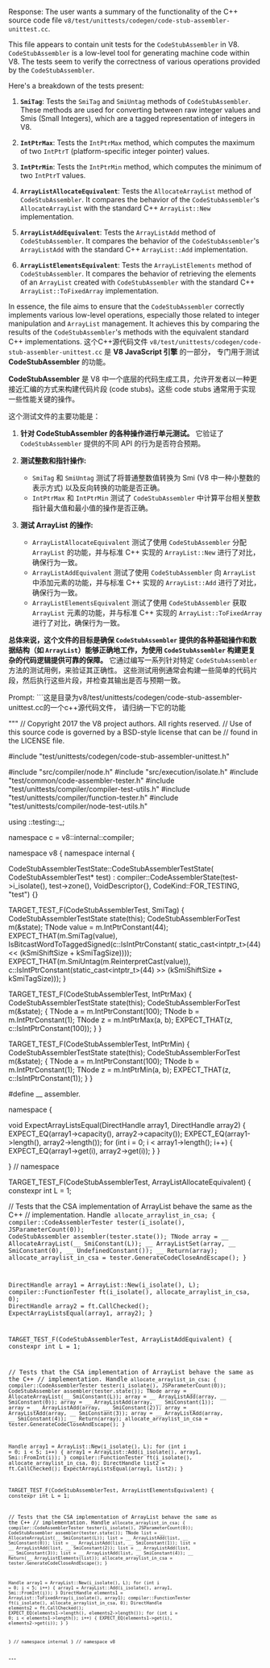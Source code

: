 Response: The user wants a summary of the functionality of the C++ source code file `v8/test/unittests/codegen/code-stub-assembler-unittest.cc`.

This file appears to contain unit tests for the `CodeStubAssembler` in V8. `CodeStubAssembler` is a low-level tool for generating machine code within V8. The tests seem to verify the correctness of various operations provided by the `CodeStubAssembler`.

Here's a breakdown of the tests present:

1. **`SmiTag`**: Tests the `SmiTag` and `SmiUntag` methods of `CodeStubAssembler`. These methods are used for converting between raw integer values and Smis (Small Integers), which are a tagged representation of integers in V8.

2. **`IntPtrMax`**: Tests the `IntPtrMax` method, which computes the maximum of two `IntPtrT` (platform-specific integer pointer) values.

3. **`IntPtrMin`**: Tests the `IntPtrMin` method, which computes the minimum of two `IntPtrT` values.

4. **`ArrayListAllocateEquivalent`**: Tests the `AllocateArrayList` method of `CodeStubAssembler`. It compares the behavior of the `CodeStubAssembler`'s `AllocateArrayList` with the standard C++ `ArrayList::New` implementation.

5. **`ArrayListAddEquivalent`**: Tests the `ArrayListAdd` method of `CodeStubAssembler`. It compares the behavior of the `CodeStubAssembler`'s `ArrayListAdd` with the standard C++ `ArrayList::Add` implementation.

6. **`ArrayListElementsEquivalent`**: Tests the `ArrayListElements` method of `CodeStubAssembler`. It compares the behavior of retrieving the elements of an `ArrayList` created with `CodeStubAssembler` with the standard C++ `ArrayList::ToFixedArray` implementation.

In essence, the file aims to ensure that the `CodeStubAssembler` correctly implements various low-level operations, especially those related to integer manipulation and `ArrayList` management. It achieves this by comparing the results of the `CodeStubAssembler`'s methods with the equivalent standard C++ implementations.
这个C++源代码文件 `v8/test/unittests/codegen/code-stub-assembler-unittest.cc` 是 **V8 JavaScript 引擎** 的一部分， 专门用于测试 **CodeStubAssembler** 的功能。

**CodeStubAssembler** 是 V8 中一个底层的代码生成工具，允许开发者以一种更接近汇编的方式来构建代码片段 (code stubs)。这些 code stubs 通常用于实现一些性能关键的操作。

这个测试文件的主要功能是：

1. **针对 CodeStubAssembler 的各种操作进行单元测试。**  它验证了 `CodeStubAssembler` 提供的不同 API 的行为是否符合预期。

2. **测试整数和指针操作:**
   -  `SmiTag` 和 `SmiUntag` 测试了将普通整数值转换为 Smi (V8 中一种小整数的表示方式) 以及反向转换的功能是否正确。
   -  `IntPtrMax` 和 `IntPtrMin` 测试了 `CodeStubAssembler` 中计算平台相关整数指针最大值和最小值的操作是否正确。

3. **测试 ArrayList 的操作:**
   -  `ArrayListAllocateEquivalent` 测试了使用 `CodeStubAssembler` 分配 `ArrayList` 的功能，并与标准 C++ 实现的 `ArrayList::New` 进行了对比，确保行为一致。
   -  `ArrayListAddEquivalent` 测试了使用 `CodeStubAssembler` 向 `ArrayList` 中添加元素的功能，并与标准 C++ 实现的 `ArrayList::Add` 进行了对比，确保行为一致。
   -  `ArrayListElementsEquivalent` 测试了使用 `CodeStubAssembler` 获取 `ArrayList` 元素的功能，并与标准 C++ 实现的 `ArrayList::ToFixedArray` 进行了对比，确保行为一致。

**总体来说，这个文件的目标是确保 `CodeStubAssembler` 提供的各种基础操作和数据结构（如 `ArrayList`）能够正确地工作，为使用 `CodeStubAssembler` 构建更复杂的代码逻辑提供可靠的保障。**  它通过编写一系列针对特定 `CodeStubAssembler` 方法的测试用例，来验证其正确性。 这些测试用例通常会构建一些简单的代码片段，然后执行这些片段，并检查其输出是否与预期一致。

Prompt: ```这是目录为v8/test/unittests/codegen/code-stub-assembler-unittest.cc的一个c++源代码文件， 请归纳一下它的功能

"""
// Copyright 2017 the V8 project authors. All rights reserved.
// Use of this source code is governed by a BSD-style license that can be
// found in the LICENSE file.

#include "test/unittests/codegen/code-stub-assembler-unittest.h"

#include "src/compiler/node.h"
#include "src/execution/isolate.h"
#include "test/common/code-assembler-tester.h"
#include "test/unittests/compiler/compiler-test-utils.h"
#include "test/unittests/compiler/function-tester.h"
#include "test/unittests/compiler/node-test-utils.h"

using ::testing::_;

namespace c = v8::internal::compiler;

namespace v8 {
namespace internal {

CodeStubAssemblerTestState::CodeStubAssemblerTestState(
    CodeStubAssemblerTest* test)
    : compiler::CodeAssemblerState(test->i_isolate(), test->zone(),
                                   VoidDescriptor{}, CodeKind::FOR_TESTING,
                                   "test") {}

TARGET_TEST_F(CodeStubAssemblerTest, SmiTag) {
  CodeStubAssemblerTestState state(this);
  CodeStubAssemblerForTest m(&state);
  TNode<IntPtrT> value = m.IntPtrConstant(44);
  EXPECT_THAT(m.SmiTag(value),
              IsBitcastWordToTaggedSigned(c::IsIntPtrConstant(
                  static_cast<intptr_t>(44) << (kSmiShiftSize + kSmiTagSize))));
  EXPECT_THAT(m.SmiUntag(m.ReinterpretCast<Smi>(value)),
              c::IsIntPtrConstant(static_cast<intptr_t>(44) >>
                                  (kSmiShiftSize + kSmiTagSize)));
}

TARGET_TEST_F(CodeStubAssemblerTest, IntPtrMax) {
  CodeStubAssemblerTestState state(this);
  CodeStubAssemblerForTest m(&state);
  {
    TNode<IntPtrT> a = m.IntPtrConstant(100);
    TNode<IntPtrT> b = m.IntPtrConstant(1);
    TNode<IntPtrT> z = m.IntPtrMax(a, b);
    EXPECT_THAT(z, c::IsIntPtrConstant(100));
  }
}

TARGET_TEST_F(CodeStubAssemblerTest, IntPtrMin) {
  CodeStubAssemblerTestState state(this);
  CodeStubAssemblerForTest m(&state);
  {
    TNode<IntPtrT> a = m.IntPtrConstant(100);
    TNode<IntPtrT> b = m.IntPtrConstant(1);
    TNode<IntPtrT> z = m.IntPtrMin(a, b);
    EXPECT_THAT(z, c::IsIntPtrConstant(1));
  }
}

#define __ assembler.

namespace {

void ExpectArrayListsEqual(DirectHandle<ArrayList> array1,
                           DirectHandle<ArrayList> array2) {
  EXPECT_EQ(array1->capacity(), array2->capacity());
  EXPECT_EQ(array1->length(), array2->length());
  for (int i = 0; i < array1->length(); i++) {
    EXPECT_EQ(array1->get(i), array2->get(i));
  }
}

}  // namespace

TARGET_TEST_F(CodeStubAssemblerTest, ArrayListAllocateEquivalent) {
  constexpr int L = 1;

  // Tests that the CSA implementation of ArrayList behave the same as the C++
  // implementation.
  Handle<Code> allocate_arraylist_in_csa;
  {
    compiler::CodeAssemblerTester tester(i_isolate(), JSParameterCount(0));
    CodeStubAssembler assembler(tester.state());
    TNode<ArrayList> array = __ AllocateArrayList(__ SmiConstant(L));
    __ ArrayListSet(array, __ SmiConstant(0), __ UndefinedConstant());
    __ Return(array);
    allocate_arraylist_in_csa = tester.GenerateCodeCloseAndEscape();
  }

  DirectHandle<ArrayList> array1 = ArrayList::New(i_isolate(), L);
  compiler::FunctionTester ft(i_isolate(), allocate_arraylist_in_csa, 0);
  DirectHandle<ArrayList> array2 = ft.CallChecked<ArrayList>();
  ExpectArrayListsEqual(array1, array2);
}

TARGET_TEST_F(CodeStubAssemblerTest, ArrayListAddEquivalent) {
  constexpr int L = 1;

  // Tests that the CSA implementation of ArrayList behave the same as the C++
  // implementation.
  Handle<Code> allocate_arraylist_in_csa;
  {
    compiler::CodeAssemblerTester tester(i_isolate(), JSParameterCount(0));
    CodeStubAssembler assembler(tester.state());
    TNode<ArrayList> array = __ AllocateArrayList(__ SmiConstant(L));
    array = __ ArrayListAdd(array, __ SmiConstant(0));
    array = __ ArrayListAdd(array, __ SmiConstant(1));
    array = __ ArrayListAdd(array, __ SmiConstant(2));
    array = __ ArrayListAdd(array, __ SmiConstant(3));
    array = __ ArrayListAdd(array, __ SmiConstant(4));
    __ Return(array);
    allocate_arraylist_in_csa = tester.GenerateCodeCloseAndEscape();
  }

  Handle<ArrayList> array1 = ArrayList::New(i_isolate(), L);
  for (int i = 0; i < 5; i++) {
    array1 = ArrayList::Add(i_isolate(), array1, Smi::FromInt(i));
  }
  compiler::FunctionTester ft(i_isolate(), allocate_arraylist_in_csa, 0);
  DirectHandle<ArrayList> list2 = ft.CallChecked<ArrayList>();
  ExpectArrayListsEqual(array1, list2);
}

TARGET_TEST_F(CodeStubAssemblerTest, ArrayListElementsEquivalent) {
  constexpr int L = 1;

  // Tests that the CSA implementation of ArrayList behave the same as the C++
  // implementation.
  Handle<Code> allocate_arraylist_in_csa;
  {
    compiler::CodeAssemblerTester tester(i_isolate(), JSParameterCount(0));
    CodeStubAssembler assembler(tester.state());
    TNode<ArrayList> list = __ AllocateArrayList(__ SmiConstant(L));
    list = __ ArrayListAdd(list, __ SmiConstant(0));
    list = __ ArrayListAdd(list, __ SmiConstant(1));
    list = __ ArrayListAdd(list, __ SmiConstant(2));
    list = __ ArrayListAdd(list, __ SmiConstant(3));
    list = __ ArrayListAdd(list, __ SmiConstant(4));
    __ Return(__ ArrayListElements(list));
    allocate_arraylist_in_csa = tester.GenerateCodeCloseAndEscape();
  }

  Handle<ArrayList> array1 = ArrayList::New(i_isolate(), L);
  for (int i = 0; i < 5; i++) {
    array1 = ArrayList::Add(i_isolate(), array1, Smi::FromInt(i));
  }
  DirectHandle<FixedArray> elements1 =
      ArrayList::ToFixedArray(i_isolate(), array1);
  compiler::FunctionTester ft(i_isolate(), allocate_arraylist_in_csa, 0);
  DirectHandle<FixedArray> elements2 = ft.CallChecked<FixedArray>();
  EXPECT_EQ(elements1->length(), elements2->length());
  for (int i = 0; i < elements1->length(); i++) {
    EXPECT_EQ(elements1->get(i), elements2->get(i));
  }
}

}  // namespace internal
}  // namespace v8

"""
```